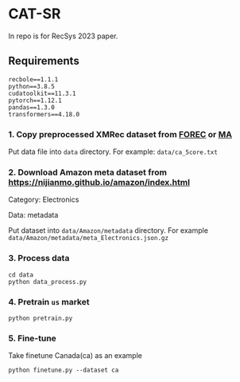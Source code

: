 # CAT-SR
In repo is for RecSys 2023 paper.

## Requirements

```
recbole==1.1.1
python==3.8.5
cudatoolkit==11.3.1
pytorch==1.12.1
pandas==1.3.0
transformers==4.18.0
```


### 1. Copy preprocessed XMRec dataset from [FOREC](https://github.com/hamedrab/FOREC/tree/main/DATA/proc_data) or [MA](https://github.com/samarthbhargav/efficient-xmrec/tree/main/DATA2/proc_data)
Put data file into ```data``` directory. For example: ```data/ca_5core.txt```

### 2. Download Amazon meta dataset from https://nijianmo.github.io/amazon/index.html
Category: Electronics

Data: metadata

Put dataset into ```data/Amazon/metadata``` directory. For example ```data/Amazon/metadata/meta_Electronics.json.gz```

### 3. Process data
```
cd data
python data_process.py
```

### 4. Pretrain ```us``` market
```
python pretrain.py
```

### 5. Fine-tune
Take finetune Canada(ca) as an example
```
python finetune.py --dataset ca
```
